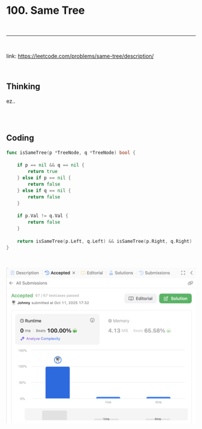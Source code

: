 # 100. Same Tree

<br>

---

<br>

link: https://leetcode.com/problems/same-tree/description/

<br>

## Thinking

ez..

<br>
<br>

## Coding

```go
func isSameTree(p *TreeNode, q *TreeNode) bool {

	if p == nil && q == nil {
		return true
	} else if p == nil {
		return false
	} else if q == nil {
		return false
	}

	if p.Val != q.Val {
		return false
	}

	return isSameTree(p.Left, q.Left) && isSameTree(p.Right, q.Right)
}
```

<br>

![1.png](imgs/1.png)